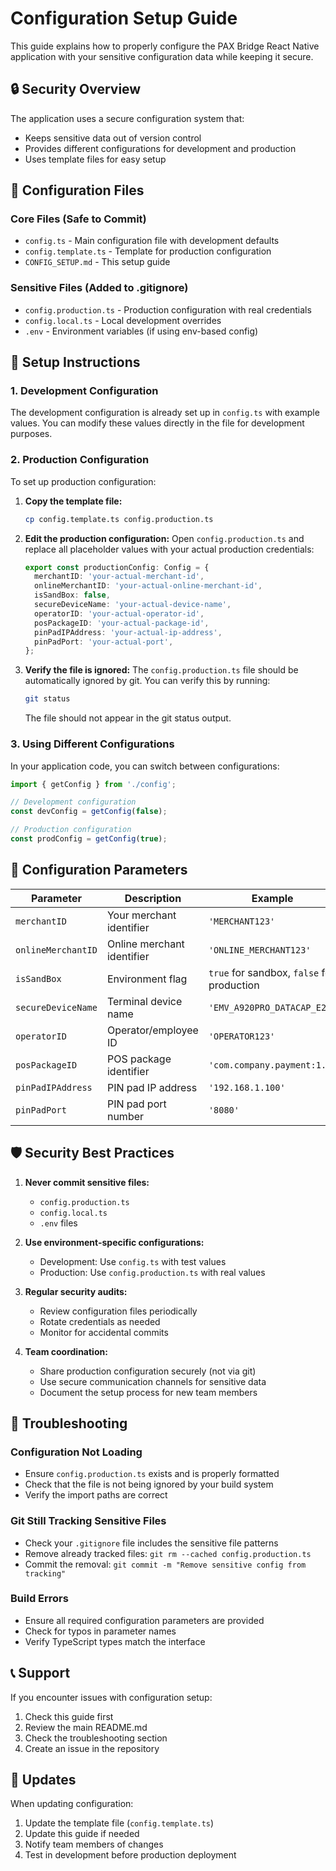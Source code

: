 # Configuration Setup Guide

This guide explains how to properly configure the PAX Bridge React Native application with your sensitive configuration data while keeping it secure.

## 🔒 Security Overview

The application uses a secure configuration system that:
- Keeps sensitive data out of version control
- Provides different configurations for development and production
- Uses template files for easy setup

## 📁 Configuration Files

### Core Files (Safe to Commit)
- `config.ts` - Main configuration file with development defaults
- `config.template.ts` - Template for production configuration
- `CONFIG_SETUP.md` - This setup guide

### Sensitive Files (Added to .gitignore)
- `config.production.ts` - Production configuration with real credentials
- `config.local.ts` - Local development overrides
- `.env` - Environment variables (if using env-based config)

## 🚀 Setup Instructions

### 1. Development Configuration

The development configuration is already set up in `config.ts` with example values. You can modify these values directly in the file for development purposes.

### 2. Production Configuration

To set up production configuration:

1. **Copy the template file:**
   ```bash
   cp config.template.ts config.production.ts
   ```

2. **Edit the production configuration:**
   Open `config.production.ts` and replace all placeholder values with your actual production credentials:
   ```typescript
   export const productionConfig: Config = {
     merchantID: 'your-actual-merchant-id',
     onlineMerchantID: 'your-actual-online-merchant-id',
     isSandBox: false,
     secureDeviceName: 'your-actual-device-name',
     operatorID: 'your-actual-operator-id',
     posPackageID: 'your-actual-package-id',
     pinPadIPAddress: 'your-actual-ip-address',
     pinPadPort: 'your-actual-port',
   };
   ```

3. **Verify the file is ignored:**
   The `config.production.ts` file should be automatically ignored by git. You can verify this by running:
   ```bash
   git status
   ```
   The file should not appear in the git status output.

### 3. Using Different Configurations

In your application code, you can switch between configurations:

```typescript
import { getConfig } from './config';

// Development configuration
const devConfig = getConfig(false);

// Production configuration
const prodConfig = getConfig(true);
```

## 🔧 Configuration Parameters

| Parameter | Description | Example |
|-----------|-------------|---------|
| `merchantID` | Your merchant identifier | `'MERCHANT123'` |
| `onlineMerchantID` | Online merchant identifier | `'ONLINE_MERCHANT123'` |
| `isSandBox` | Environment flag | `true` for sandbox, `false` for production |
| `secureDeviceName` | Terminal device name | `'EMV_A920PRO_DATACAP_E2E'` |
| `operatorID` | Operator/employee ID | `'OPERATOR123'` |
| `posPackageID` | POS package identifier | `'com.company.payment:1.0'` |
| `pinPadIPAddress` | PIN pad IP address | `'192.168.1.100'` |
| `pinPadPort` | PIN pad port number | `'8080'` |

## 🛡️ Security Best Practices

1. **Never commit sensitive files:**
   - `config.production.ts`
   - `config.local.ts`
   - `.env` files

2. **Use environment-specific configurations:**
   - Development: Use `config.ts` with test values
   - Production: Use `config.production.ts` with real values

3. **Regular security audits:**
   - Review configuration files periodically
   - Rotate credentials as needed
   - Monitor for accidental commits

4. **Team coordination:**
   - Share production configuration securely (not via git)
   - Use secure communication channels for sensitive data
   - Document the setup process for new team members

## 🚨 Troubleshooting

### Configuration Not Loading
- Ensure `config.production.ts` exists and is properly formatted
- Check that the file is not being ignored by your build system
- Verify the import paths are correct

### Git Still Tracking Sensitive Files
- Check your `.gitignore` file includes the sensitive file patterns
- Remove already tracked files: `git rm --cached config.production.ts`
- Commit the removal: `git commit -m "Remove sensitive config from tracking"`

### Build Errors
- Ensure all required configuration parameters are provided
- Check for typos in parameter names
- Verify TypeScript types match the interface

## 📞 Support

If you encounter issues with configuration setup:
1. Check this guide first
2. Review the main README.md
3. Check the troubleshooting section
4. Create an issue in the repository

## 🔄 Updates

When updating configuration:
1. Update the template file (`config.template.ts`)
2. Update this guide if needed
3. Notify team members of changes
4. Test in development before production deployment
